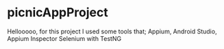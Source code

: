 # picnicAppProject
Hellooooo, for this project I used some tools that;
Appium,
Android Studio,
Appium Inspector
Selenium with TestNG
